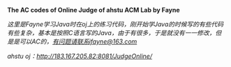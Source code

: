 **The AC codes of Online Judge of ahstu ACM Lab by Fayne**

*这里是Fayne学习Java时在oj上的练习代码，刚开始学Java的时候写的有些代码有些复杂，基本是按照C语言写的Java，由于有很多，于是就没有一一修改，但是是可以AC的，有问题请联系ifayne@163.com*

*ahstu oj：http://183.167.205.82:8081/JudgeOnline/*
